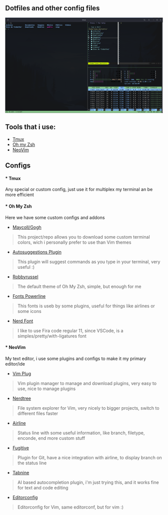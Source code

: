 ## Dotfiles and other config files

![Tmux](./img/tmux-screen.png)

## Tools that i use:
* [Tmux](https://github.com/tmux/tmux/wiki)
* [Oh my Zsh](https://github.com/ohmyzsh/ohmyzsh)
* [NeoVim](https://github.com/neovim/neovim)

## Configs 
#### * Tmux
Any special or custom config, just use it for multiplex my terminal an be more efficient

#### * Oh My Zsh
Here we have some custom configs and addons

* [Maycoll/Gogh](https://github.com/Mayccoll/Gogh) 
> This project/repo allows you to download some custom terminal colors, wich i personally
prefer to use than Vim themes

* [Autosuggestions Plugin](https://github.com/zsh-users/zsh-autosuggestions)  
> This plugin will suggest commands as you type in your terminal, very useful :)

* [Robbyrussel](https://ohmyz.sh/)
> The default theme of Oh My Zsh, simple, but enough for me

* [Fonts Powerline](https://github.com/powerline/fonts)
> This fonts is useb by some plugins, useful for things like airlines or some icons

* [Nerd Font](https://github.com/ryanoasis/nerd-fonts)
> I like to use Fira code regular 11, since VSCode, is a simples/pretty/with-ligatures font

#### * NeoVim
My text editor, i use some plugins and configs to make it my primary editor/ide

* [Vim Plug](https://github.com/junegunn/vim-plug)
> Vim plugin manager to manage and download plugins, very easy to use, nice to manage plugins

* [Nerdtree](https://github.com/preservim/nerdtree)
> File system explorer for Vim, very nicely to bigger projects, switch to different
files faster

* [Airline](https://github.com/vim-airline/vim-airline)
> Status line with some useful information, like branch, filetype, enconde, end more custom stuff

* [Fugitive](https://github.com/tpope/vim-fugitive)
> Plugin for Git, have a nice integration with airline, to display branch on the status line

* [Tabnine](https://www.tabnine.com/install/vim)
> AI based autocompletion plugin, i'm just trying this, and it works fine for text and code editing

* [Editorconfig](https://github.com/editorconfig/editorconfig-vim)
> Editorconfig for Vim, same editorconf, but for vim :)
